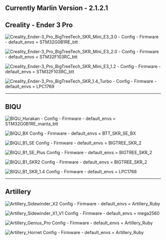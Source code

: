 **Currently Marlin Version - 2.1.2.1**
--------------------------------------

Creality - Ender 3 Pro
----------------------

![Creality_Ender-3_Pro_BigTreeTech_SKR_Mini_E3_3.0](https://github.com/3dwork-io/marlin_auto_builder_3dwork/actions/workflows/Creality_Ender-3_Pro_BigTreeTech_SKR_Mini_E3_3.0.yml/badge.svg) - Config - Firmware - default_envs = STM32G0B1RE_btt

![Creality_Ender-3_Pro_BigTreeTech_SKR_Mini_E3_2.0](https://github.com/3dwork-io/marlin_auto_builder_3dwork/actions/workflows/Creality_Ender-3_Pro_BigTreeTech_SKR_Mini_E3_2.0.yml/badge.svg) - Config - Firmware - default_envs = STM32F103RC_btt

![Creality_Ender-3_Pro_BigTreeTech_SKR_Mini_E3_1.2](https://github.com/3dwork-io/marlin_auto_builder_3dwork/actions/workflows/Creality_Ender-3_Pro_BigTreeTech_SKR_Mini_E3_1.2.yml/badge.svg) - Config - Firmware - default_envs = STM32F103RC_btt

![Creality_Ender-3_Pro_BigTreeTech_SKR_1.4_Turbo](https://github.com/3dwork-io/marlin_auto_builder_3dwork/actions/workflows/Creality_Ender-3_Pro_BigTreeTech_SKR_1.4_Turbo.yml/badge.svg) - Config - Firmware - default_envs = LPC1769

---

BIQU
----

![BIQU_Hurakan](https://github.com/3dwork-io/marlin_auto_builder_3dwork/actions/workflows/BIQU_Hurakan.yml/badge.svg) - Config - Firmware - default_envs = STM32G0B1RE_manta_btt

![BIQU_BX](https://github.com/3dwork-io/marlin_auto_builder_3dwork/actions/workflows/BIQU_BX.yml/badge.svg) Config - Firmware - default_envs = BTT_SKR_SE_BX

![BIQU_B1_SE](https://github.com/3dwork-io/marlin_auto_builder_3dwork/actions/workflows/BIQU_B1_SE.yml/badge.svg) Config - Firmware - default_envs = BIGTREE_SKR_2

![BIQU_B1_SE_Plus](https://github.com/3dwork-io/marlin_auto_builder_3dwork/actions/workflows/BIQU_B1_SE_Plus.yml/badge.svg) Config - Firmware - default_envs = BIGTREE_SKR_2

![BIQU_B1_SKR2](https://github.com/3dwork-io/marlin_auto_builder_3dwork/actions/workflows/BIQU_B1_SKR2.yml/badge.svg) Config - Firmware - default_envs = BIGTREE_SKR_2

![BIQU_B1_SKR_1.4](https://github.com/3dwork-io/marlin_auto_builder_3dwork/actions/workflows/BIQU_B1_SKR_1.4.yml/badge.svg) Config - Firmware - default_envs = LPC1768

---

Artillery
---------

![Artillery_Sidewinder_X2](https://github.com/3dwork-io/marlin_auto_builder_3dwork/actions/workflows/Artillery_Sidewinder_X2.yml/badge.svg) Config - Firmware - default_envs = Artillery_Ruby

![Artillery_Sidewinder_X1_V1](https://github.com/3dwork-io/marlin_auto_builder_3dwork/actions/workflows/Artillery_Sidewinder_X1_V1.yml/badge.svg) Config - Firmware - default_envs = mega2560

![Artillery_Genius_Pro](https://github.com/3dwork-io/marlin_auto_builder_3dwork/actions/workflows/Artillery_Genius_Pro.yml/badge.svg) Config - Firmware - default_envs = Artillery_Ruby

![Artillery_Hornet](https://github.com/3dwork-io/marlin_auto_builder_3dwork/actions/workflows/Artillery_Hornet.yml/badge.svg) Config - Firmware - default_envs = Artillery_Ruby
